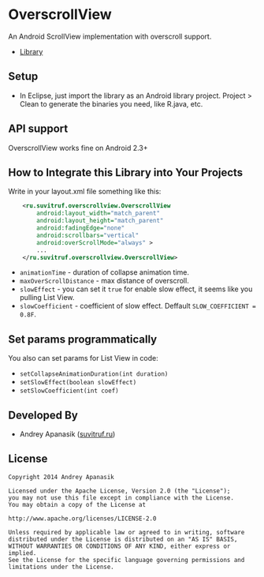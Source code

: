 OverscrollView 
===========

An Android ScrollView implementation with overscroll support.

* [Library][3]

Setup
-----
* In Eclipse, just import the library as an Android library project. Project > Clean to generate the binaries 
you need, like R.java, etc.


API support
------------------------------------------------
OverscrollView works fine on Android 2.3+

How to Integrate this Library into Your Projects
------------------------------------------------
Write in your layout.xml file something like this:

```xml
    <ru.suvitruf.overscrollview.OverscrollView
        android:layout_width="match_parent"
        android:layout_height="match_parent"
        android:fadingEdge="none"
        android:scrollbars="vertical"
        android:overScrollMode="always" >
        ...
    </ru.suvitruf.overscrollview.OverscrollView>
```
* `animationTime` - duration of collapse animation time.
* `maxOverScrollDistance` - max distance of overscroll.
* `slowEffect` - you can set it `true` for enable slow effect, it seems like you pulling List View.
* `slowCoefficient` - coefficient of slow effect. Deffault `SLOW_COEFFICIENT = 0.8F`.

Set params programmatically
------------------------------------------------
You also can set params for List View in code:
* `setCollapseAnimationDuration(int duration)`
* `setSlowEffect(boolean slowEffect)`
* `setSlowCoefficient(int coef)`

Developed By
------------
* Andrey Apanasik ([suvitruf.ru][2])


License
-------

    Copyright 2014 Andrey Apanasik
    
    Licensed under the Apache License, Version 2.0 (the "License");
    you may not use this file except in compliance with the License.
    You may obtain a copy of the License at
    
    http://www.apache.org/licenses/LICENSE-2.0
    
    Unless required by applicable law or agreed to in writing, software
    distributed under the License is distributed on an "AS IS" BASIS,
    WITHOUT WARRANTIES OR CONDITIONS OF ANY KIND, either express or implied.
    See the License for the specific language governing permissions and
    limitations under the License.
 

[2]: http://suvitruf.ru/
[3]: https://github.com/Suvitruf/Android-sdk-examples/tree/master/OverscrollView/OverscrollView

